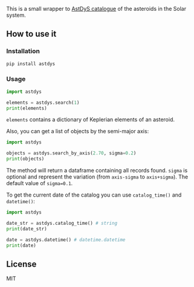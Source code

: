 This is a small wrapper to [AstDyS catalogue](https://newton.spacedys.com/astdys2/index.php?pc=0) of the asteroids in the Solar system.

## How to use it

### Installation

```bash
pip install astdys
```

### Usage

```python
import astdys

elements = astdys.search(1)
print(elements)
```

`elements` contains a dictionary of Keplerian elements of an asteroid.

Also, you can get a list of objects by the semi-major axis:

```python
import astdys

objects = astdys.search_by_axis(2.70, sigma=0.2)
print(objects)
```

The method will return a dataframe containing all records found. `sigma` is optional and represent the variation (from `axis-sigma` to `axis+sigma`). The default value of `sigma=0.1`.

To get the current date of the catalog you can use `catalog_time()` and `datetime()`:

```python
import astdys

date_str = astdys.catalog_time() # string
print(date_str)

date = astdys.datetime() # datetime.datetime
print(date)
```

## License

MIT
